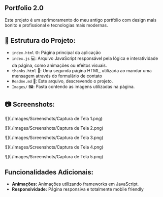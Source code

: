 ## Portfolio 2.0

Este projeto é um aprimoramento do meu antigo portfólio com design mais bonito e profissional e tecnologias mais modernas.

## 📂 Estrutura do Projeto:

- `index.html` 🌐: Página principal da aplicação
- `index.js` 💻: Arquivo JavaScript responsável pela lógica e interatividade da página, como animações ou efeitos visuais.
- `thanks.html` 🙏: Uma segunda página HTML, utilizada ao mandar uma mensagem através do formulário de contato
- `Readme.md` 📄: Este arquivo, descrevendo o projeto.
- `Images/` 🖼️: Pasta contendo as imagens utilizadas na página.

## 📷 Screenshots:

![](./Images/Screenshots/Captura de Tela 1.png)

![](./Images/Screenshots/Captura de Tela 2.png)

![](./Images/Screenshots/Captura de Tela 3.png)

![](./Images/Screenshots/Captura de Tela 4.png)

![](./Images/Screenshots/Captura de Tela 5.png)

## Funcionalidades Adicionais:

- **Animações:** Animações utilizando frameworks em JavaScript.
- **Responsividade:** Página responsiva e totalmente mobile friendly
